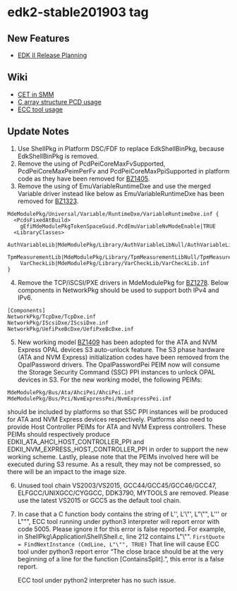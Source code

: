 # edk2-stable201903 tag

## New Features
* [EDK II Release Planning](https://github.com/tianocore/tianocore.github.io/wiki/EDK-II-Release-Planning)

## Wiki
* [CET in SMM](https://github.com/tianocore/tianocore.github.io/wiki/CET-in-SMM)
* [C array structure PCD usage](https://bugzilla.tianocore.org/show_bug.cgi?id=1392)
* [ECC tool usage](https://github.com/tianocore/tianocore.github.io/wiki/ECC-tool)

## Update Notes
1. Use ShellPkg in Platform DSC/FDF to replace EdkShellBinPkg, because EdkShellBinPkg is removed.
2. Remove the using of PcdPeiCoreMaxFvSupported, PcdPeiCoreMaxPeimPerFv and PcdPeiCoreMaxPpiSupported
   in platform code as they have been removed for [BZ1405](https://bugzilla.tianocore.org/show_bug.cgi?id=1405).
3. Remove the using of EmuVariableRuntimeDxe and use the merged Variable driver instead like below as 
   EmuVariableRuntimeDxe has been removed for [BZ1323](https://bugzilla.tianocore.org/show_bug.cgi?id=1323).
  ```
  MdeModulePkg/Universal/Variable/RuntimeDxe/VariableRuntimeDxe.inf {
    <PcdsFixedAtBuild>
      gEfiMdeModulePkgTokenSpaceGuid.PcdEmuVariableNvModeEnable|TRUE
    <LibraryClasses>
      AuthVariableLib|MdeModulePkg/Library/AuthVariableLibNull/AuthVariableLibNull.inf
      TpmMeasurementLib|MdeModulePkg/Library/TpmMeasurementLibNull/TpmMeasurementLibNull.inf
      VarCheckLib|MdeModulePkg/Library/VarCheckLib/VarCheckLib.inf
  }
  ```
4. Remove the TCP/iSCSI/PXE drivers in MdeModulePkg for [BZ1278](https://bugzilla.tianocore.org/show_bug.cgi?id=1278). Below components in NetworkPkg should be used to support both IPv4 and IPv6.
  ```
[Components]
  NetworkPkg/TcpDxe/TcpDxe.inf
  NetworkPkg/IScsiDxe/IScsiDxe.inf
  NetworkPkg/UefiPxeBcDxe/UefiPxeBcDxe.inf
  ```
5. New working model [BZ1409](https://bugzilla.tianocore.org/show_bug.cgi?id=1409)
   has been adopted for the ATA and NVM Express OPAL devices S3 auto-unlock feature.
   The S3 phase hardware (ATA and NVM Express) initialization codes have been removed
   from the OpalPassword drivers. The OpalPasswordPei PEIM now will consume the
   Storage Security Command (SSC) PPI instances to unlock OPAL devices in S3. For
   the new working model, the following PEIMs:
  ```
  MdeModulePkg/Bus/Ata/AhciPei/AhciPei.inf
  MdeModulePkg/Bus/Pci/NvmExpressPei/NvmExpressPei.inf
  ```
   should be included by platforms so that SSC PPI instances will be produced for
   ATA and NVM Express devices respectively. Platforms also need to provide Host
   Controller PEIMs for ATA and NVM Express controllers. These PEIMs should respectively
   produce EDKII_ATA_AHCI_HOST_CONTROLLER_PPI and EDKII_NVM_EXPRESS_HOST_CONTROLLER_PPI
   in order to support the new working scheme. Lastly, please note that the PEIMs
   involved here will be executed during S3 resume. As a result, they may not be
   compressed, so there will be an impact to the image size.

6. Unused tool chain VS2003/VS2015, GCC44/GCC45/GCC46/GCC47, ELFGCC/UNIXGCC/CYGGCC, DDK3790, MYTOOLS
   are removed. Please use the latest VS2015 or GCC5 as the default tool chain. 
7. In case that a C function body contains the string of L'', L'\\"', L"\\"", L''' or L""", ECC tool running under python3 interpreter will report error with code 5005. Please ignore it for this error is false reported. For example, in ShellPkg\\Application\\Shell\\Shell.c, line 212 contains L"\\"". ```FirstQuote    = FindNextInstance (CmdLine, L"\"", TRUE)``` That line will cause ECC tool under python3 report error “The close brace should be at the very beginning of a line for the function [ContainsSplit].”, this error is a false report. 

    ECC tool under python2 interpreter has no such issue.